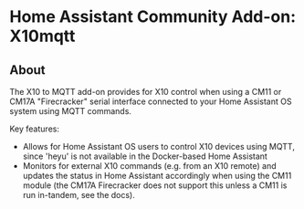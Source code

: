 # Home Assistant Community Add-on: X10mqtt

## About

The X10 to MQTT add-on provides for X10 control when using a CM11 or CM17A "Firecracker" serial interface connected to your Home Assistant OS system using MQTT commands.

Key features:

- Allows for Home Assistant OS users to control X10 devices using MQTT, since 'heyu' is not available in the Docker-based Home Assistant
- Monitors for external X10 commands (e.g. from an X10 remote) and updates the status in Home Assistant accordingly when using the CM11 module (the CM17A Firecracker does not support this unless a CM11 is run in-tandem, see the docs).
